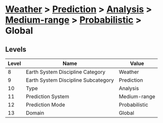 # [Weather](../../../../..) > [Prediction](../../../..) > [Analysis](../../..) > [Medium-range](../..) > [Probabilistic](..) > Global

## Levels

| Level | Name | Value |
|-----|-----|-----|
| 8 | Earth System Discipline Category | Weather |
| 9 | Earth System Discipline Subcategory | Prediction |
| 10 | Type | Analysis |
| 11 | Prediction System | Medium-range |
| 12 | Prediction Mode | Probabilistic |
| 13 | Domain | Global |
